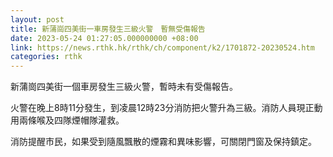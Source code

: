 ```yaml
---
layout: post
title: 新蒲崗四美街一車房發生三級火警　暫無受傷報告
date: 2023-05-24 01:27:05.000000000 +08:00
link: https://news.rthk.hk/rthk/ch/component/k2/1701872-20230524.htm
categories: rthk
---
```


新蒲崗四美街一個車房發生三級火警，暫時未有受傷報告。

火警在晚上8時11分發生，到凌晨12時23分消防把火警升為三級。消防人員現正動用兩條喉及四隊煙帽隊灌救。

消防提醒市民，如果受到隨風飄散的煙霧和異味影響，可關閉門窗及保持鎮定。
